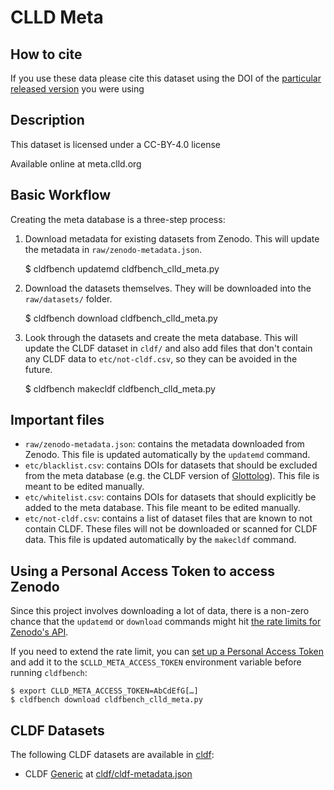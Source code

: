 # CLLD Meta

## How to cite

If you use these data please cite
this dataset using the DOI of the [particular released version](../../releases/) you were using

## Description


This dataset is licensed under a CC-BY-4.0 license

Available online at meta.clld.org

## Basic Workflow

Creating the meta database is a three-step process:

 1. Download metadata for existing datasets from Zenodo.  This will update the
   metadata in `raw/zenodo-metadata.json`.

    $ cldfbench updatemd cldfbench_clld_meta.py

 2. Download the datasets themselves.  They will be downloaded into the
   `raw/datasets/` folder.

    $ cldfbench download cldfbench_clld_meta.py

 3. Look through the datasets and create the meta database.  This will update
   the CLDF dataset in `cldf/` and also add files that don't contain any CLDF
   data to `etc/not-cldf.csv`, so they can be avoided in the future.

    $ cldfbench makecldf cldfbench_clld_meta.py

## Important files

 * `raw/zenodo-metadata.json`: contains the metadata downloaded from Zenodo.
   This file is updated automatically by the `updatemd` command.
 * `etc/blacklist.csv`: contains DOIs for datasets that should be excluded from
   the meta database (e.g. the CLDF version of [Glottolog][glottolog]).  This
   file is meant to be edited manually.
 * `etc/whitelist.csv`: contains DOIs for datasets that should explicitly be
   added to the meta database.  This file meant to be edited manually.
 * `etc/not-cldf.csv`: contains a list of dataset files that are known to not
   contain CLDF.  These files will not be downloaded or scanned for CLDF data.
   This file is updated automatically by the `makecldf` command.

[glottolog]: https://glottolog.org/

## Using a Personal Access Token to access Zenodo

Since this project involves downloading a lot of data, there is a non-zero
chance that the `updatemd` or `download` commands might hit [the rate limits for
Zenodo's API][zenodo-lim].

If you need to extend the rate limit, you can [set up a Personal Access
Token][zenodo-pat] and add it to the `$CLLD_META_ACCESS_TOKEN` environment
variable before running `cldfbench`:

    $ export CLLD_META_ACCESS_TOKEN=AbCdEfG[…]
    $ cldfbench download cldfbench_clld_meta.py

[zenodo-lim]: https://developers.zenodo.org/#rate-limiting
[zenodo-pat]: https://developers.zenodo.org/#authentication


## CLDF Datasets

The following CLDF datasets are available in [cldf](cldf):

- CLDF [Generic](https://github.com/cldf/cldf/tree/master/modules/Generic) at [cldf/cldf-metadata.json](cldf/cldf-metadata.json)